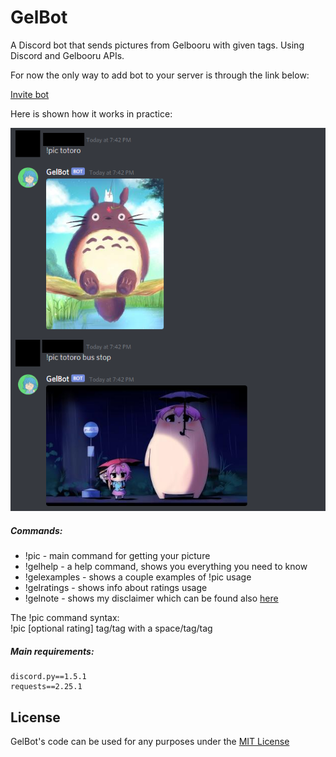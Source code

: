 # GelBot

A Discord bot that sends pictures from Gelbooru with given tags. Using Discord and Gelbooru APIs.

For now the only way to add bot to your server is through the link below:

[Invite bot](https://discord.com/api/oauth2/authorize?client_id=792404596688683019&permissions=117760&scope=bot)

Here is shown how it works in practice:

![screenshoot](screenshoot.png)

##### Commands:
- !pic - main command for getting your picture
- !gelhelp - a help command, shows you everything you need to know
- !gelexamples - shows a couple examples of !pic usage
- !gelratings - shows info about ratings usage
- !gelnote - shows my disclaimer which can be found also [here](https://github.com/bubo-py/GelBot/blob/master/notes.py)

The !pic command syntax:  
!pic [optional rating] tag/tag with a space/tag/tag


##### Main requirements:
```
discord.py==1.5.1
requests==2.25.1
```

## License
GelBot's code can be used for any purposes under the [MIT License](LICENSE)

